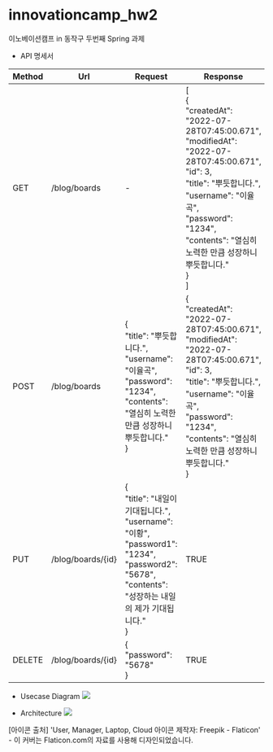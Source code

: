 # innovationcamp_hw2
이노베이션캠프 in 동작구 두번째 Spring 과제

- API 명세서

| Method | Url               | Request                                                                                                                                   | Response                                                                                                                                                                                                                         |
| ------ | ----------------- | ----------------------------------------------------------------------------------------------------------------------------------------- | -------------------------------------------------------------------------------------------------------------------------------------------------------------------------------------------------------------------------------- |
| GET    | /blog/boards      | \-                                                                                                                                        | \[<br>{<br>"createdAt": "2022-07-28T07:45:00.671",<br>"modifiedAt": "2022-07-28T07:45:00.671",<br>"id": 3,<br>"title": "뿌듯합니다.",<br>"username": "이율곡",<br>"password": "1234",<br>"contents": "열심히 노력한 만큼 성장하니 뿌듯합니다."<br>}<br>\] |
| POST   | /blog/boards      | {<br>"title": "뿌듯합니다.",<br>"username": "이율곡",<br>"password": "1234",<br>"contents": "열심히 노력한 만큼 성장하니 뿌듯합니다."<br>}                         | {<br>"createdAt": "2022-07-28T07:45:00.671",<br>"modifiedAt": "2022-07-28T07:45:00.671",<br>"id": 3,<br>"title": "뿌듯합니다.",<br>"username": "이율곡",<br>"password": "1234",<br>"contents": "열심히 노력한 만큼 성장하니 뿌듯합니다."<br>}             |
| PUT    | /blog/boards/{id} | {<br>"title": "내일이 기대됩니다.",<br>"username": "이황",<br>"password1": "1234",<br>"password2": "5678",<br>"contents": "성장하는 내일의 제가 기대됩니다."<br>} | TRUE                                                                                                                                                                                                                             |
| DELETE | /blog/boards/{id} | {<br>"password": "5678"<br>}                                                                                                              | TRUE                                                                                                                                                                                                                             |


- Usecase Diagram
![](https://i.imgur.com/JcWjNZP.jpg)
 

- Architecture
![](https://i.imgur.com/OE1vk1x.jpg)

[아이콘 출처] 'User, Manager, Laptop, Cloud 아이콘 제작자: Freepik - Flaticon' - 이 커버는 Flaticon.com의 자료를 사용해 디자인되었습니다. 
